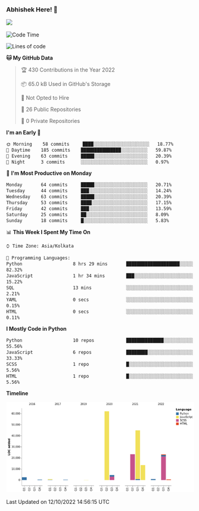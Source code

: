 ### Abhishek Here! 👋
![](https://komarev.com/ghpvc/?username=5parkp1ug&color=green)

<!--
**5parkp1ug/5parkp1ug** is a ✨ _special_ ✨ repository because its `README.md` (this file) appears on your GitHub profile.

Here are some ideas to get you started:

- 🔭 I’m currently working on ...
- 🌱 I’m currently learning ...
- 👯 I’m looking to collaborate on ...
- 🤔 I’m looking for help with ...
- 💬 Ask me about ...
- 📫 How to reach me: ...
- 😄 Pronouns: ...
- ⚡ Fun fact: ...
-->

<!--START_SECTION:waka-->
![Code Time](http://img.shields.io/badge/Code%20Time-491%20hrs%2042%20mins-blue)

![Lines of code](https://img.shields.io/badge/From%20Hello%20World%20I%27ve%20Written-177%20Thousand%20lines%20of%20code-blue)

**🐱 My GitHub Data** 

> 🏆 430 Contributions in the Year 2022
 > 
> 📦 65.0 kB Used in GitHub's Storage 
 > 
> 🚫 Not Opted to Hire
 > 
> 📜 26 Public Repositories 
 > 
> 🔑 0 Private Repositories  
 > 
**I'm an Early 🐤** 

```text
🌞 Morning    58 commits     ████░░░░░░░░░░░░░░░░░░░░░   18.77% 
🌆 Daytime    185 commits    ███████████████░░░░░░░░░░   59.87% 
🌃 Evening    63 commits     █████░░░░░░░░░░░░░░░░░░░░   20.39% 
🌙 Night      3 commits      ░░░░░░░░░░░░░░░░░░░░░░░░░   0.97%

```
📅 **I'm Most Productive on Monday** 

```text
Monday       64 commits     █████░░░░░░░░░░░░░░░░░░░░   20.71% 
Tuesday      44 commits     ███░░░░░░░░░░░░░░░░░░░░░░   14.24% 
Wednesday    63 commits     █████░░░░░░░░░░░░░░░░░░░░   20.39% 
Thursday     53 commits     ████░░░░░░░░░░░░░░░░░░░░░   17.15% 
Friday       42 commits     ███░░░░░░░░░░░░░░░░░░░░░░   13.59% 
Saturday     25 commits     ██░░░░░░░░░░░░░░░░░░░░░░░   8.09% 
Sunday       18 commits     █░░░░░░░░░░░░░░░░░░░░░░░░   5.83%

```


📊 **This Week I Spent My Time On** 

```text
⌚︎ Time Zone: Asia/Kolkata

💬 Programming Languages: 
Python                   8 hrs 29 mins       ████████████████████░░░░░   82.32% 
JavaScript               1 hr 34 mins        ███░░░░░░░░░░░░░░░░░░░░░░   15.22% 
SQL                      13 mins             ░░░░░░░░░░░░░░░░░░░░░░░░░   2.21% 
YAML                     0 secs              ░░░░░░░░░░░░░░░░░░░░░░░░░   0.15% 
HTML                     0 secs              ░░░░░░░░░░░░░░░░░░░░░░░░░   0.11%

```

**I Mostly Code in Python** 

```text
Python                   10 repos            ██████████████░░░░░░░░░░░   55.56% 
JavaScript               6 repos             ████████░░░░░░░░░░░░░░░░░   33.33% 
SCSS                     1 repo              █░░░░░░░░░░░░░░░░░░░░░░░░   5.56% 
HTML                     1 repo              █░░░░░░░░░░░░░░░░░░░░░░░░   5.56%

```


**Timeline**

![Chart not found](https://raw.githubusercontent.com/5parkp1ug/5parkp1ug/master/charts/bar_graph.png) 


 Last Updated on 12/10/2022 14:56:15 UTC
<!--END_SECTION:waka-->
